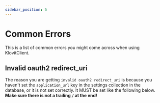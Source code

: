 ```yaml
---
sidebar_position: 5
---
```


# Common Errors

This is a list of common errors you might come across when using KlovitClient.

## Invalid oauth2 redirect_uri

The reason you are getting `invalid oauth2 redirect_uri` is because you haven't set the `application_url` key in the settings collection in the database, or it is not set correctly. It MUST be set like the following below. __Make sure there is not a trailing `/` at the end!__

